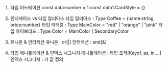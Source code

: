 1. 타입 어노테이션
   const data:number = 1
   const data1:CardStyle = {}

2. 인터페이스 vs 타입 알리아스
   타입 알리아스 : Type Coffee = {name:string, price:number}
   타입 리터럴 : Type MainColor = "red" | "orange" | "pink"
   타입 하이브리드 : Type Color = MainColor | SecondaryColor

3. 유니온 & 인터섹션
   유니온 : or[|]
   인터섹션 : and[&]

4. 타입 매니퓰레이션 & 인덱스 시그니처
   매니퓰레이션 : 타입 조작[Keyof, as, in ...]
   인덱스 시그니처 : 키 값 정의
